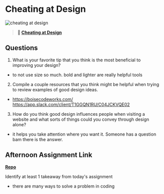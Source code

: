 # Cheating at Design

![cheating at design](https://bcw.blob.core.windows.net/public/img/courses/5247609446691139)

> **📖 [Cheating at Design](https://codeworksacademy.com/fs-student-guide/resources/wk1/04-Cheating-at-Design)**

## Questions

1. What is your favorite tip that you think is the most beneficial to improving your design?
- to not use size so much. bold and lighter are really helpful tools
2. Compile a couple resources that you think might be helpful when trying to review examples of good design ideas.
- https://boisecodeworks.com/   https://app.slack.com/client/T1GGQN1RU/C04JCKVQE02
3. How do you think good design influences people when visiting a website and what sorts of things could you convey through design alone?
- it helps you take attention where you want it. Someone has a question bam there is the answer.
## Afternoon Assignment Link

**[Repo](https://github.com/laxmeyers/bootstrap-copy)**

Identify at least 1 takeaway from today's assignment

 - there are many ways to solve a problem in coding
